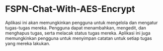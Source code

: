 # FSPN-Chat-With-AES-Encrypt
Aplikasi ini akan memungkinkan pengguna untuk mengelola dan mengatur tugas-tugas mereka. Pengguna dapat menambahkan, mengedit, dan menghapus tugas, serta melacak status tugas mereka. Aplikasi ini juga memungkinkan pengguna untuk menyimpan catatan untuk setiap tugas yang mereka lakukan.
